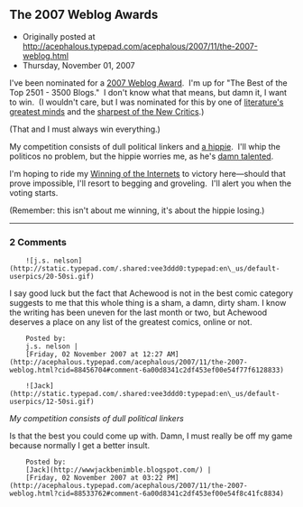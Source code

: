 ## The 2007 Weblog Awards

 * Originally posted at http://acephalous.typepad.com/acephalous/2007/11/the-2007-weblog.html
 * Thursday, November 01, 2007



I've been nominated for a [2007 Weblog Award](http://2007.weblogawards.org/news/finalists-announced.php).  I'm up for "The Best of the Top 2501 - 3500 Blogs."  I don't know what that means, but damn it, I want to win.  (I wouldn't care, but I was nominated for this by one of [literature's greatest minds](http://jonswift.blogspot.com/) and the [sharpest of the New Critics](http://2007.weblogawards.org/nominations/best-literature-blog.php#comment-7994).)  

(That and I must always win everything.)

My competition consists of dull political linkers and [a hippie](http://faultline.org/).  I'll whip the politicos no problem, but the hippie worries me, as he's [damn talented](http://faultline.org/index.php/site/comments/whats\_liberal\_about\_the\_liberal\_arts1/).  

I'm hoping to ride my [Winning of the Internets](http://www.danieldrezner.com/archives/003564.html) to victory here—should that prove impossible, I'll resort to begging and groveling.  I'll alert you when the voting starts.  

(Remember: this isn't about me winning, it's about the hippie losing.)

		

* * *

### 2 Comments 

		

                
[]()

	

		![j.s. nelson](http://static.typepad.com/.shared:vee3ddd0:typepad:en\_us/default-userpics/20-50si.gif)
	

	

		

I say good luck but the fact that Achewood is not in the best comic category suggests to me that this whole thing is a sham, a damn, dirty sham.  I know the writing has been uneven for the last month or two, but Achewood deserves a place on any list of the greatest comics, online or not.

	

		Posted by:
		j.s. nelson |
		[Friday, 02 November 2007 at 12:27 AM](http://acephalous.typepad.com/acephalous/2007/11/the-2007-weblog.html?cid=88456704#comment-6a00d8341c2df453ef00e54f77f6128833)

[]()

	

		![Jack](http://static.typepad.com/.shared:vee3ddd0:typepad:en\_us/default-userpics/12-50si.gif)
	

	

		

_My competition consists of dull political linkers_  

Is that the best you could come up with. Damn, I must really be off my game because normally I get a better insult.

	

		Posted by:
		[Jack](http://wwwjackbenimble.blogspot.com/) |
		[Friday, 02 November 2007 at 03:22 PM](http://acephalous.typepad.com/acephalous/2007/11/the-2007-weblog.html?cid=88533762#comment-6a00d8341c2df453ef00e54f8c41fc8834)

		

        